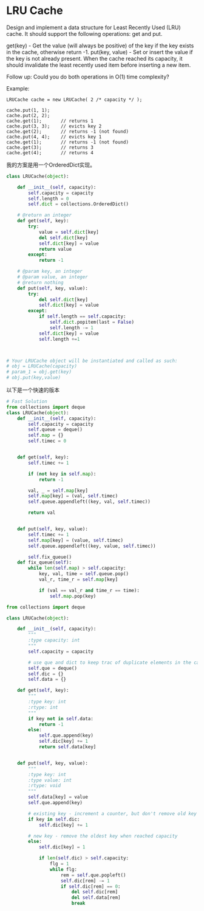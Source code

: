 # LRU Cache
Design and implement a data structure for Least Recently Used (LRU) cache. It should support the following operations: get and put.

get(key) - Get the value (will always be positive) of the key if the key exists in the cache, otherwise return -1.
put(key, value) - Set or insert the value if the key is not already present. When the cache reached its capacity, it should invalidate the least recently used item before inserting a new item.

Follow up:
Could you do both operations in O(1) time complexity?

Example:
```
LRUCache cache = new LRUCache( 2 /* capacity */ );

cache.put(1, 1);
cache.put(2, 2);
cache.get(1);       // returns 1
cache.put(3, 3);    // evicts key 2
cache.get(2);       // returns -1 (not found)
cache.put(4, 4);    // evicts key 1
cache.get(1);       // returns -1 (not found)
cache.get(3);       // returns 3
cache.get(4);       // returns 4
```

我的方案是用一个OrderedDict实现。

```python
class LRUCache(object):

    def __init__(self, capacity):
        self.capacity = capacity
        self.length = 0
        self.dict = collections.OrderedDict()

    # @return an integer        
    def get(self, key):
        try:
            value = self.dict[key]
            del self.dict[key]
            self.dict[key] = value
            return value
        except:
            return -1

    # @param key, an integer
    # @param value, an integer
    # @return nothing        
    def put(self, key, value):
        try:
            del self.dict[key]
            self.dict[key] = value
        except:
            if self.length == self.capacity:
                self.dict.popitem(last = False)
                self.length -= 1
            self.dict[key] = value
            self.length +=1



# Your LRUCache object will be instantiated and called as such:
# obj = LRUCache(capacity)
# param_1 = obj.get(key)
# obj.put(key,value)
```
以下是一个快速的版本

```python
# Fast Solution
from collections import deque
class LRUCache(object):
	def __init__(self, capacity):
		self.capacity = capacity
		self.queue = deque()
		self.map = {}
		self.timec = 0


	def get(self, key):
		self.timec += 1

		if (not key in self.map):
			return -1

		val, _ = self.map[key]
		self.map[key] = (val, self.timec)
		self.queue.appendleft((key, val, self.timec))        

		return val       


	def put(self, key, value):
		self.timec += 1
		self.map[key] = (value, self.timec)
		self.queue.appendleft((key, value, self.timec))

		self.fix_queue()       
	def fix_queue(self):
		while len(self.map) > self.capacity:
			key, val, time = self.queue.pop()
			val_r, time_r = self.map[key]

			if (val == val_r and time_r == time):
				self.map.pop(key)    
```

```python
from collections import deque

class LRUCache(object):

    def __init__(self, capacity):
        """
        :type capacity: int
        """
        self.capacity = capacity

        # use que and dict to keep trac of duplicate elements in the capacity
        self.que = deque()
        self.dic = {}
        self.data = {}

    def get(self, key):
        """
        :type key: int
        :rtype: int
        """
        if key not in self.data:
            return -1
        else:
            self.que.append(key)
            self.dic[key] += 1
            return self.data[key]


    def put(self, key, value):
        """
        :type key: int
        :type value: int
        :rtype: void
        """
        self.data[key] = value
        self.que.append(key)

        # existing key - increment a counter, but don't remove old key yet
        if key in self.dic:
            self.dic[key] += 1

        # new key - remove the oldest key when reached capacity
        else:
            self.dic[key] = 1

            if len(self.dic) > self.capacity:
                flg = 1
                while flg:
                    rem = self.que.popleft()
                    self.dic[rem] -= 1
                    if self.dic[rem] == 0:
                        del self.dic[rem]
                        del self.data[rem]
                        break
```
